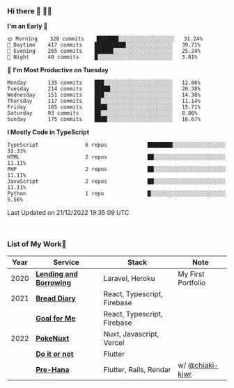 ### Hi there 👋 🧑‍💻



<!--START_SECTION:waka-->
**I'm an Early 🐤** 

```text
🌞 Morning    328 commits    ███████░░░░░░░░░░░░░░░░░░   31.24% 
🌆 Daytime    417 commits    ██████████░░░░░░░░░░░░░░░   39.71% 
🌃 Evening    265 commits    ██████░░░░░░░░░░░░░░░░░░░   25.24% 
🌙 Night      40 commits     █░░░░░░░░░░░░░░░░░░░░░░░░   3.81%

```
📅 **I'm Most Productive on Tuesday** 

```text
Monday       135 commits    ███░░░░░░░░░░░░░░░░░░░░░░   12.86% 
Tuesday      214 commits    █████░░░░░░░░░░░░░░░░░░░░   20.38% 
Wednesday    151 commits    ███░░░░░░░░░░░░░░░░░░░░░░   14.38% 
Thursday     117 commits    ██░░░░░░░░░░░░░░░░░░░░░░░   11.14% 
Friday       165 commits    ████░░░░░░░░░░░░░░░░░░░░░   15.71% 
Saturday     93 commits     ██░░░░░░░░░░░░░░░░░░░░░░░   8.86% 
Sunday       175 commits    ████░░░░░░░░░░░░░░░░░░░░░   16.67%

```


**I Mostly Code in TypeScript** 

```text
TypeScript               6 repos             ████████░░░░░░░░░░░░░░░░░   33.33% 
HTML                     2 repos             ██░░░░░░░░░░░░░░░░░░░░░░░   11.11% 
PHP                      2 repos             ██░░░░░░░░░░░░░░░░░░░░░░░   11.11% 
JavaScript               2 repos             ██░░░░░░░░░░░░░░░░░░░░░░░   11.11% 
Python                   1 repo              █░░░░░░░░░░░░░░░░░░░░░░░░   5.56%

```



 Last Updated on 21/12/2022 19:35:09 UTC
<!--END_SECTION:waka-->


<br />

### List of My Work🚀

| Year | Service | Stack | Note |
|--|--|--|--|
| 2020 | [**Lending and Borrowing**](https://lending-and-borrowing.herokuapp.com/) | Laravel, Heroku | My First Portfolio |
| 2021 | [**Bread Diary**](https://bread-diary-web.web.app/) | React, Typescript, Firebase | |
|  | [**Goal for Me**](https://goal-for-me.web.app/) | React, Typescript, Firebase | |
| 2022 | [**PokeNuxt**](https://pokenuxt.vercel.app/) | Nuxt, Javascript, Vercel | |
|  | [**Do it or not**](https://apps.apple.com/jp/app/do-it-or-not/id1613818865) | Flutter | |
|  | [**Pre-Hana**](https://apps.apple.com/us/app/%E3%83%97%E3%83%AA%E8%8A%B1-%E7%B5%90%E5%A9%9A%E5%BC%8F%E6%BA%96%E5%82%99%E3%81%AB%E7%89%B9%E5%8C%96%E3%81%97%E3%81%9Ftodo%E7%AE%A1%E7%90%86%E3%82%A2%E3%83%97%E3%83%AA/id1639773221) | Flutter, Rails, Rendar | w/ [@chiaki-kjwr](https://github.com/chiaki-kjwr) |